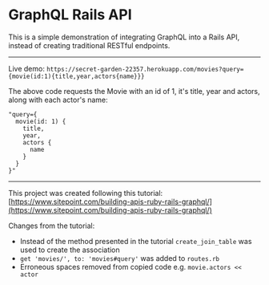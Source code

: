 # GraphQL Rails API

This is a simple demonstration of integrating GraphQL into a Rails API, instead of creating traditional RESTful endpoints.

---

Live demo: `https://secret-garden-22357.herokuapp.com/movies?query={movie(id:1){title,year,actors{name}}}`

The above code requests the Movie with an id of 1, it's title, year and actors, along with each actor's name:

```
"query={
  movie(id: 1) {
    title,
    year,
    actors {
      name
    }
  }
}"
```

---

This project was created following this tutorial: [https://www.sitepoint.com/building-apis-ruby-rails-graphql/](https://www.sitepoint.com/building-apis-ruby-rails-graphql/)

Changes from the tutorial:

* Instead of the method presented in the tutorial `create_join_table` was used to create the association
* `get 'movies/', to: 'movies#query'` was added to `routes.rb`
* Erroneous spaces removed from copied code e.g. `movie.actors << actor`
